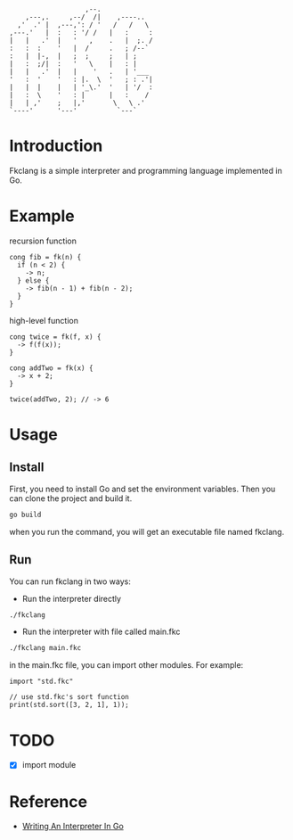 ```text                              
                   ,--.              
    ,---,.     ,--/  /|    ,----..   
  ,'  .' |  ,---,': / '   /   /   \  
,---.'   |  :   : '/ /   |   :     : 
|   |   .'  |   '   ,    .   |  ;. / 
:   :  :    '   |  /     .   ; /--`  
:   |  |-,  |   ;  ;     ;   | ;     
|   :  ;/|  :   '   \    |   : |     
|   |   .'  |   |    '   .   | '___  
'   :  '    '   : |.  \  '   ; : .'| 
|   |  |    |   | '_\.'  '   | '/  : 
|   :  \    '   : |      |   :    /  
|   | ,'    ;   |,'       \   \ .'   
`----'      '---'          `---`                     
```

# Introduction
Fkclang is a simple interpreter and programming language implemented in Go.

# Example
recursion function
```
cong fib = fk(n) {
  if (n < 2) {
    -> n;
  } else {
    -> fib(n - 1) + fib(n - 2);
  }
}
```
high-level function
```
cong twice = fk(f, x) {
  -> f(f(x));
}

cong addTwo = fk(x) {
  -> x + 2;
}

twice(addTwo, 2); // -> 6
```

# Usage
## Install
First, you need to install Go and set the environment variables. Then you can clone the project and build it.
```bash
go build
```
when you run the command, you will get an executable file named fkclang.
## Run
You can run fkclang in two ways:
- Run the interpreter directly
```bash
./fkclang
```
- Run the interpreter with file called main.fkc
```bash
./fkclang main.fkc
```
in the main.fkc file, you can import other modules. For example:
```
import "std.fkc"

// use std.fkc's sort function
print(std.sort([3, 2, 1], 1));
```

# TODO
- [X] import module

# Reference
- [Writing An Interpreter In Go](https://interpreterbook.com/)